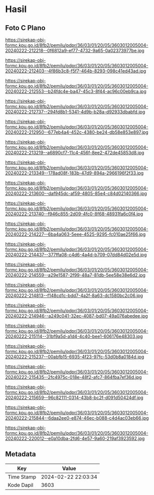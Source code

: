 # Hasil

## Foto C Plano

https://sirekap-obj-formc.kpu.go.id/8fb2/pemilu/pdpr/36/03/01/20/05/3603012005004-20240222-212218--0f6812a9-ef77-4732-9a65-0a02373977be.jpg

https://sirekap-obj-formc.kpu.go.id/8fb2/pemilu/pdpr/36/03/01/20/05/3603012005004-20240222-212403--4f86b3c8-f5f7-464b-8293-098c41ed43ad.jpg

https://sirekap-obj-formc.kpu.go.id/8fb2/pemilu/pdpr/36/03/01/20/05/3603012005004-20240222-212553--b24fdc4e-ba47-45c3-8f44-ac96c00eb9ca.jpg

https://sirekap-obj-formc.kpu.go.id/8fb2/pemilu/pdpr/36/03/01/20/05/3603012005004-20240222-212737--294fd8b1-5341-4d9b-b28a-d92933dbabfd.jpg

https://sirekap-obj-formc.kpu.go.id/8fb2/pemilu/pdpr/36/03/01/20/05/3603012005004-20240222-212950--677eb4a4-452c-4380-be24-db58e853e897.jpg

https://sirekap-obj-formc.kpu.go.id/8fb2/pemilu/pdpr/36/03/01/20/05/3603012005004-20240222-213219--a6890cf7-11c4-456f-8ee2-472de45853d8.jpg

https://sirekap-obj-formc.kpu.go.id/8fb2/pemilu/pdpr/36/03/01/20/05/3603012005004-20240222-213349--178ad08f-183b-47d9-894a-2966196f2f33.jpg

https://sirekap-obj-formc.kpu.go.id/8fb2/pemilu/pdpr/36/03/01/20/05/3603012005004-20240222-213600--daf945dc-af59-4805-85e4-c84d02140366.jpg

https://sirekap-obj-formc.kpu.go.id/8fb2/pemilu/pdpr/36/03/01/20/05/3603012005004-20240222-213740--f946c855-2d09-4fc0-8f68-48931fa6c0f4.jpg

https://sirekap-obj-formc.kpu.go.id/8fb2/pemilu/pdpr/36/03/01/20/05/3603012005004-20240222-214227--6ba4a063-5eee-4525-9295-fc010ae25f66.jpg

https://sirekap-obj-formc.kpu.go.id/8fb2/pemilu/pdpr/36/03/01/20/05/3603012005004-20240222-214437--377ffa08-c4d6-4a4d-b709-07dd84d02e5d.jpg

https://sirekap-obj-formc.kpu.go.id/8fb2/pemilu/pdpr/36/03/01/20/05/3603012005004-20240222-214559--a29e1587-2f99-48a7-81db-5ee58e38e6d2.jpg

https://sirekap-obj-formc.kpu.go.id/8fb2/pemilu/pdpr/36/03/01/20/05/3603012005004-20240222-214813--f148cd1c-bdd7-4a2f-8a63-dc1580bc2c06.jpg

https://sirekap-obj-formc.kpu.go.id/8fb2/pemilu/pdpr/36/03/01/20/05/3603012005004-20240222-214946--a249c041-32ec-4087-bd07-49a076abedee.jpg

https://sirekap-obj-formc.kpu.go.id/8fb2/pemilu/pdpr/36/03/01/20/05/3603012005004-20240222-215114--31bf9a5d-a1d4-4c40-bee1-606176e48303.jpg

https://sirekap-obj-formc.kpu.go.id/8fb2/pemilu/pdpr/36/03/01/20/05/3603012005004-20240222-215237--00abfb15-6935-4f23-97fc-53d0b8a0184d.jpg

https://sirekap-obj-formc.kpu.go.id/8fb2/pemilu/pdpr/36/03/01/20/05/3603012005004-20240222-215435--2fc4975c-018e-48f2-afc7-864fba7ef36d.jpg

https://sirekap-obj-formc.kpu.go.id/8fb2/pemilu/pdpr/36/03/01/20/05/3603012005004-20240222-215659--96c82111-0314-43b8-bc2f-d091d50424df.jpg

https://sirekap-obj-formc.kpu.go.id/8fb2/pemilu/pdpr/36/03/01/20/05/3603012005004-20240222-215844--6daa2ee0-e874-46ec-b088-c4d4ac03eb66.jpg

https://sirekap-obj-formc.kpu.go.id/8fb2/pemilu/pdpr/36/03/01/20/05/3603012005004-20240222-220012--e0a10dba-2fd6-4e57-9a60-219af3923592.jpg


## Metadata

| Key        | Value               |
| ---------- | ------------------- |
| Time Stamp | 2024-02-22 22:03:34 |
| Kode Dapil | 3603                |



